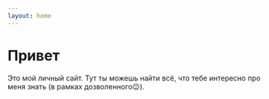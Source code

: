 ```yaml
---
layout: home
---
```

# Привет

Это мой личный сайт. Тут ты можешь найти всё, что тебе интересно про меня знать (в рамках дозволенного😉). 
